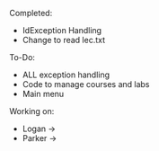 Completed:
- IdException Handling
- Change to read lec.txt

To-Do:
- ALL exception handling
- Code to manage courses and labs
- Main menu


Working on:
- Logan ->
- Parker -> 
